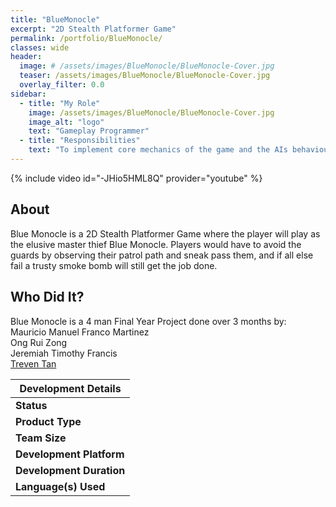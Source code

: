 ```yaml
---
title: "BlueMonocle"
excerpt: "2D Stealth Platformer Game"
permalink: /portfolio/BlueMonocle/
classes: wide
header:
  image: # /assets/images/BlueMonocle/BlueMonocle-Cover.jpg
  teaser: /assets/images/BlueMonocle/BlueMonocle-Cover.jpg
  overlay_filter: 0.0
sidebar:
  - title: "My Role"
    image: /assets/images/BlueMonocle/BlueMonocle-Cover.jpg
    image_alt: "logo"
    text: "Gameplay Programmer"
  - title: "Responsibilities"
    text: "To implement core mechanics of the game and the AIs behaviours"
---
```


{% include video id="-JHio5HML8Q" provider="youtube" %}

## **About**

Blue Monocle is a 2D Stealth Platformer Game where the player will play as the elusive master thief Blue Monocle. Players would have to avoid the guards by observing their patrol path and sneak pass them, and if all else fail a trusty smoke bomb will still get the job done.  

## **Who Did It?**

Blue Monocle is a 4 man Final Year Project done over 3 months by:  
Mauricio Manuel Franco Martinez  
Ong Rui Zong  
Jeremiah Timothy Francis  
[Treven Tan](https://trevtts.github.io/)  


|**Development Details**                            |
|---------------------------------------------------|
|**Status**                 |Completed              |
|**Product Type**           |School Game Project    |
|**Team Size**              |4                      |
|**Development Platform**   |Unity                  |
|**Development Duration**   |3 Months               |
|**Language(s) Used**       |C#                     |
